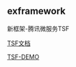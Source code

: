 ## exframework

新框架-腾讯微服务TSF

[TSF文档](https://cloud.tencent.com/document/product/649)

[TSF-DEMO](https://github.com/tencentyun/tsf-simple-demo)